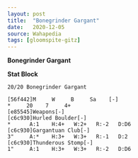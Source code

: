 ```yaml
---
layout: post
title:  "Bonegrinder Gargant"
date:   2020-12-05
source: Wahapedia
tags: [gloomspite-gitz]
---
```


**Bonegrinder Gargant**

**Stat Block**
```
20/20 Bonegrinder Gargant
```

```
[56f442]M     W     B     Sa    [-]
*     20    7     4+    
[e85545]Weapons[-]
[c6c930]Hurled Boulder[-]
*      A:1    H:4+   W:2+   R:-2   D:D6  
[c6c930]Gargantuan Club[-]
3"     A:*    H:3+   W:3+   R:-1   D:2   
[c6c930]Thunderous Stomp[-]
1"     A:1    H:3+   W:3+   R:-2   D:D6  
```


